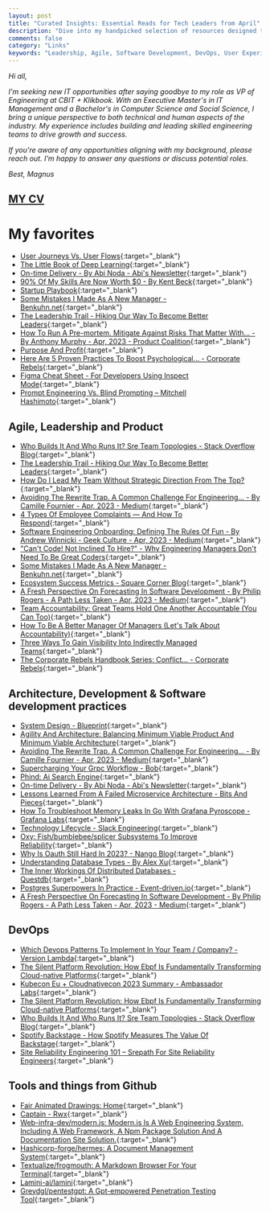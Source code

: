 ```yaml
---
layout: post
title: "Curated Insights: Essential Reads for Tech Leaders from April"
description: "Dive into my handpicked selection of resources designed to empower tech leaders. Spanning topics from leadership and software development to DevOps and user experience, this collection offers invaluable insights from experts in the field. Whether you're a startup founder, a seasoned manager, or an aspiring tech leader, these articles will equip you with the knowledge you need to excel in today's rapidly evolving tech landscape."
comments: false
category: "Links"
keywords: "Leadership, Agile, Software Development, DevOps, User Experience, Deep Learning, Startup, Engineering Management, Architecture, System Design, Database Management, Cloud-native Platforms, Team Management, Employee Engagement, Tech Tools."
---
```


*Hi all,*

*I'm seeking new IT opportunities after saying goodbye to my role as VP of Engineering at CBIT + Klikbook. With an Executive Master's in IT Management and a Bachelor's in Computer Science and Social Science, I bring a unique perspective to both technical and human aspects of the industry. My experience includes building and leading skilled engineering teams to drive growth and success.*

*If you're aware of any opportunities aligning with my background, please reach out. I'm happy to answer any questions or discuss potential roles.*

*Best, Magnus*

## [MY CV](https://udbjorg.net/assets/CV.pdf)

<!-- markdownlint-disable MD033 MD020 MD025-->
# My favorites<a name="favorites"></a>

- [User Journeys Vs. User Flows](https://www.nngroup.com/articles/user-journeys-vs-user-flows/){:target="_blank"}
- [The Little Book of Deep Learning](https://fleuret.org/public/lbdl.pdf){:target="_blank"}
- [On-time Delivery - By Abi Noda - Abi's Newsletter](https://newsletter.abinoda.com/p/on-time-delivery){:target="_blank"}
- [90% Of My Skills Are Now Worth $0 - By Kent Beck](https://tidyfirst.substack.com/p/90-of-my-skills-are-now-worth-0){:target="_blank"}
- [Startup Playbook](https://playbook.samaltman.com/?utm_medium){:target="_blank"}
- [Some Mistakes I Made As A New Manager - Benkuhn.net](https://www.benkuhn.net/newmgr/?utm_medium){:target="_blank"}
- [The Leadership Trail - Hiking Our Way To Become Better Leaders](https://carlosvilhena.com/the-leadership-trail-hiking-our-way-to-become-better-leaders/){:target="_blank"}
- [How To Run A Pre-mortem. Mitigate Against Risks That Matter With… - By Anthony Murphy - Apr, 2023 - Product Coalition](https://productcoalition.com/how-to-run-a-pre-mortem-4b4a3004c5cb){:target="_blank"}
- [Purpose And Profit](https://blog.actuaries.org.uk/purpose-profit/){:target="_blank"}
- [Here Are 5 Proven Practices To Boost Psychological… - Corporate Rebels](https://www.corporate-rebels.com/blog/practices-to-boost-psychological-safety){:target="_blank"}
- [Figma Cheat Sheet - For Developers Using Inspect Mode](https://figma-cheat-sheet.christianreich.art/){:target="_blank"}
- [Prompt Engineering Vs. Blind Prompting – Mitchell Hashimoto](https://mitchellh.com/writing/prompt-engineering-vs-blind-prompting){:target="_blank"}

## Agile, Leadership and Product<a name="agile"></a>

- [Who Builds It And Who Runs It? Sre Team Topologies - Stack Overflow Blog](https://stackoverflow.blog/2023/03/20/who-builds-it-and-who-runs-it-sre-team-topologies/){:target="_blank"}
- [The Leadership Trail - Hiking Our Way To Become Better Leaders](https://carlosvilhena.com/the-leadership-trail-hiking-our-way-to-become-better-leaders/){:target="_blank"}
- [How Do I Lead My Team Without Strategic Direction From The Top?](https://hbr.org/podcast/2023/04/how-do-i-lead-my-team-without-strategic-direction-from-the-top){:target="_blank"}
- [Avoiding The Rewrite Trap. A Common Challenge For Engineering… - By Camille Fournier - Apr, 2023 - Medium](https://skamille.medium.com/avoiding-the-rewrite-trap-b1283b8dd39e){:target="_blank"}
- [4 Types Of Employee Complaints — And How To Respond](https://hbr.org/2023/05/4-types-of-employee-complaints-and-how-to-respond){:target="_blank"}
- [Software Engineering Onboarding: Defining The Rules Of Fun - By Andrew Winnicki - Geek Culture - Apr, 2023 - Medium](https://medium.com/geekculture/software-engineering-onboarding-defining-the-rules-of-fun-a67cc92fab62){:target="_blank"}
- ["Can't Code! Not Inclined To Hire?" - Why Engineering Managers Don't Need To Be Great Coders](https://www.scarletink.com/why-engineering-managers-dont-need-to-code/){:target="_blank"}
- [Some Mistakes I Made As A New Manager - Benkuhn.net](https://www.benkuhn.net/newmgr/?utm_medium){:target="_blank"}
- [Ecosystem Success Metrics - Square Corner Blog](https://developer.squareup.com/blog/ecosystem-success-metrics/){:target="_blank"}
- [A Fresh Perspective On Forecasting In Software Development - By Philip Rogers - A Path Less Taken - Apr, 2023 - Medium](https://medium.com/agile-outside-the-box/a-fresh-perspective-on-forecasting-in-software-development-7c521c275146){:target="_blank"}
- [Team Accountability: Great Teams Hold One Another Accountable (You Can Too)](https://letsgrowleaders.com/2023/04/17/team-accountability/){:target="_blank"}
- [How To Be A Better Manager Of Managers (Let's Talk About Accountability)](https://letsgrowleaders.com/2023/04/21/better-manager-of-managers/){:target="_blank"}
- [Three Ways To Gain Visibility Into Indirectly Managed Teams](https://softwareleads.substack.com/p/three-ways-to-gain-visibility-into){:target="_blank"}
- [The Corporate Rebels Handbook Series: Conflict… - Corporate Rebels](https://www.corporate-rebels.com/blog/handbook-series-conflict-resolution){:target="_blank"}

## Architecture, Development & Software development practices <a name="development"></a>

- [System Design - Blueprint](https://substackcdn.com/image/fetch/f_auto,q_auto:good,fl_progressive:steep/https%3A%2F%2Fsubstack-post-media.s3.amazonaws.com%2Fpublic%2Fimages%2F25d7ba1c-b55d-4307-baee-03f05c376f4b_3888x4096.jpeg){:target="_blank"}
- [Agility And Architecture: Balancing Minimum Viable Product And Minimum Viable Architecture](https://www.infoq.com/articles/agility-architecture/){:target="_blank"}
- [Avoiding The Rewrite Trap. A Common Challenge For Engineering… - By Camille Fournier - Apr, 2023 - Medium](https://skamille.medium.com/avoiding-the-rewrite-trap-b1283b8dd39e){:target="_blank"}
- [Supercharging Your Grpc Workflow - Bob](https://bob.build/blog/supercharge-grpc-workflows){:target="_blank"}
- [Phind: Ai Search Engine](https://www.phind.com/){:target="_blank"}
- [On-time Delivery - By Abi Noda - Abi's Newsletter](https://newsletter.abinoda.com/p/on-time-delivery){:target="_blank"}
- [Lessons Learned From A Failed Microservice Architecture - Bits And Pieces](https://blog.bitsrc.io/lessons-learned-from-a-failed-micro-service-architecture-e76269d5ada7){:target="_blank"}
- [How To Troubleshoot Memory Leaks In Go With Grafana Pyroscope - Grafana Labs](https://grafana.com/blog/2023/04/19/how-to-troubleshoot-memory-leaks-in-go-with-grafana-pyroscope/){:target="_blank"}
- [Technology Lifecycle - Slack Engineering](https://slack.engineering/technology-lifecycle/?utm_medium){:target="_blank"}
- [Oxy: Fish/bumblebee/splicer Subsystems To Improve Reliability](https://blog.cloudflare.com/oxy-fish-bumblebee-splicer-subsystems-to-improve-reliability/){:target="_blank"}
- [Why Is Oauth Still Hard In 2023? - Nango Blog](https://www.nango.dev/blog/why-is-oauth-still-hard?utm_medium){:target="_blank"}
- [Understanding Database Types - By Alex Xu](https://blog.bytebytego.com/p/understanding-database-types?utm_medium){:target="_blank"}
- [The Inner Workings Of Distributed Databases - Questdb](https://questdb.io/blog/inner-workings-distributed-databases/?utm_medium){:target="_blank"}
- [Postgres Superpowers In Practice - Event-driven.io](https://event-driven.io/en/postgres_superpowers/?utm_medium){:target="_blank"}
- [A Fresh Perspective On Forecasting In Software Development - By Philip Rogers - A Path Less Taken - Apr, 2023 - Medium](https://medium.com/agile-outside-the-box/a-fresh-perspective-on-forecasting-in-software-development-7c521c275146){:target="_blank"}

## DevOps<a name="devops"></a>

- [Which Devops Patterns To Implement In Your Team / Company? - Version Lambda](https://versionlambda.com/how-to-make-the-most-out-of-devops-in-your-development-team-company/){:target="_blank"}
- [The Silent Platform Revolution: How Ebpf Is Fundamentally Transforming Cloud-native Platforms](https://www.infoq.com/articles/ebpf-cloud-native-platforms/){:target="_blank"}
- [Kubecon Eu + Cloudnativecon 2023 Summary - Ambassador Labs](https://blog.getambassador.io/kubecon-eu-cloudnativecon-2023-summary-devex-debugging-and-doubling-down-on-community-82abee5853b3){:target="_blank"}
- [The Silent Platform Revolution: How Ebpf Is Fundamentally Transforming Cloud-native Platforms](https://www.infoq.com/articles/ebpf-cloud-native-platforms/){:target="_blank"}
- [Who Builds It And Who Runs It? Sre Team Topologies - Stack Overflow Blog](https://stackoverflow.blog/2023/03/20/who-builds-it-and-who-runs-it-sre-team-topologies/){:target="_blank"}
- [Spotify Backstage - How Spotify Measures The Value Of Backstage](https://backstage.spotify.com/blog/how-spotify-measures-backstage-roi/){:target="_blank"}
- [Site Reliability Engineering 101 – Srepath For Site Reliability Engineers](https://www.srepath.com/site-reliability-engineering-101/){:target="_blank"}

## Tools and things from Github <a name="tools"></a>

- [Fair Animated Drawings: Home](https://fairanimateddrawings.com/site/home?utm_medium){:target="_blank"}
- [Captain - Rwx](https://www.rwx.com/captain){:target="_blank"}
- [Web-infra-dev/modern.js: Modern.js Is A Web Engineering System, Including A Web Framework, A Npm Package Solution And A Documentation Site Solution.](https://github.com/web-infra-dev/modern.js?ck_subscriber_id=1747563971){:target="_blank"}
- [Hashicorp-forge/hermes: A Document Management System](https://github.com/hashicorp-forge/hermes){:target="_blank"}
- [Textualize/frogmouth: A Markdown Browser For Your Terminal](https://github.com/Textualize/frogmouth){:target="_blank"}
- [Lamini-ai/lamini](https://github.com/lamini-ai/lamini){:target="_blank"}
- [Greydgl/pentestgpt: A Gpt-empowered Penetration Testing Tool](https://github.com/GreyDGL/PentestGPT){:target="_blank"}
